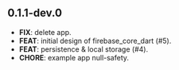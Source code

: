 ## 0.1.1-dev.0

 - **FIX**: delete app.
 - **FEAT**: initial design of firebase_core_dart (#5).
 - **FEAT**: persistence & local storage (#4).
 - **CHORE**: example app null-safety.

